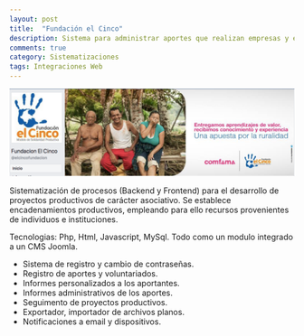 ```yaml
---
layout: post
title:  "Fundación el Cinco"
description: Sistema para administrar aportes que realizan empresas y empleados a ONG
comments: true
category: Sistematizaciones
tags: Integraciones Web
---
```

<img src="/public/imgs/proyectos/elcinco.png" />

Sistematización de procesos (Backend y Frontend) para el desarrollo de proyectos productivos de carácter asociativo. Se establece encadenamientos productivos, empleando para ello recursos provenientes de individuos e instituciones.

Tecnologias: Php, Html, Javascript, MySql. Todo como un modulo integrado a un CMS Joomla.

* Sistema de registro y cambio de contraseñas.
* Registro de aportes y voluntariados.
* Informes personalizados a los aportantes. 
* Informes administrativos de los aportes.
* Seguimento de proyectos productivos. 
* Exportador, importador de archivos planos. 
* Notificaciones a email y dispositivos.
